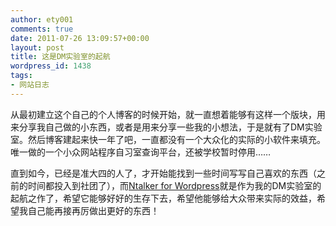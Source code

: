 ```yaml
---
author: ety001
comments: true
date: 2011-07-26 13:09:57+00:00
layout: post
title: 这是DM实验室的起航
wordpress_id: 1438
tags:
- 网站日志
---
```


从最初建立这个自己的个人博客的时候开始，就一直想着能够有这样一个版块，用来分享我自己做的小东西，或者是用来分享一些我的小想法，于是就有了DM实验室。然后博客建起来快一年了吧，一直都没有一个大众化的实际的小软件来填充。唯一做的一个小众网站程序自习室查询平台，还被学校暂时停用……

直到如今，已经是准大四的人了，才开始能找到一些时间写写自己喜欢的东西（之前的时间都投入到社团了），而[Ntalker for Wordpress](http://www.domyself.me/lab/ntalker-for-wordpress)就是作为我的DM实验室的起航之作了，希望它能够好好的生存下去，希望他能够给大众带来实际的效益，希望我自己能再接再厉做出更好的东西！

